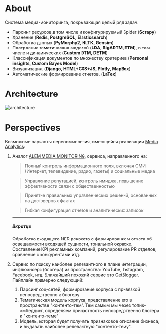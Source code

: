 # About

Система медиа-мониторинга, покрывающая целый ряд задач:

- Парсинг ресурсов,в том числе и конфигурируемый Spider (<b>Scrapy</b>) 
- Хранение (<b>Redis, PostgreSQL, Elasticsearch</b>)
- Обработка данных (<b>PyMorphy2, NLTK, Gensim</b>) 
- Построение тематических моделей (<b>LDA, BigARTM, ETM</b>), в том числе и динамических (<b>Custom DTM, DETM</b>)
- Классификация документов по множеству критериев (<b>Personal insights, Custom Bayes Model</b>)
- Визуализация. (<b>Django, HTML+CSS+JS, Plotly, MapBox</b>)
- Автоматические формирование отчетов. (<b>LaTex</b>)

# Architecture

![architecture](https://i.ibb.co/BtRjSmy/arch.jpg)

# Perspectives
Возможные варианты переосмысления, имеющейся реализации [Media Analytics](https://nlp.iict.kz/):
1. Аналог [ALEM MEDIA MONITORING](https://alem.kz/product-1/), сервиса, направленного на:

    > Полный контроль информационного поля, включая СМИ (Интернет, телевидение, радио, газеты) и социальные медиа

    > Управление репутацией, контроль имиджа, повышение эффективности связи с общественностью

    > Принятие правильных управленческих решений, основанных на достоверных фактах

    > Гибкая конфигурация отчетов и аналитических записок
    
    ___
    ##### Вкратце
    Обработка входящего NER реквеста с формированием отчета об освещаемости входящей сущности, тональной окраске. Составление KPI рекламных компаний, регулирование PR отделов, сравнение с конкурентами итд.

2. Сервис по поиску наиболее релевантного в плане интеграции, инфлюэнсера (блогера) из пространства: YouTube, Instagram, Facebook, итд. Ближайший похожий сервис это [GetBlogger](https://getblogger.ru/). Пайплайн примерно следующий:

    1) Парсинг соц-сетей, формирование корпуса с привязкой непосредственно к блогеру
    2) Тематическая модель корпуса, представление его в пространстве "контенто-тем". Тем самым мы через топик-эмбеддинг, определяем причастность непосредственно блогера к "контенто-теме"
    3) Модель, которая будет получать признаковое описание бизнеса, и выдавать наиболее релевантную "контенто-тему".

